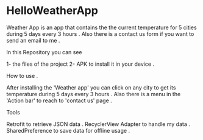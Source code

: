 # HelloWeatherApp
Weather App is an app that contains the the current temperature for 5 cities during 5 days every 3 hours .
Also there is a contact us form if you want to send an email to me .

In this Repository you can see 

  1- the files of the project 
  2- APK to install it in your device .
  
How to use .

After installing the 'Weather app' you can click on any city to get its temperature during 5 days every 3 hours .
Also there is a menu in the 'Action bar' to reach to 'contact us' page .

Tools 

Retrofit to retrieve JSON data .
RecyclerView Adapter to handle my data .
SharedPreference to save data for offline usage .
  
 

